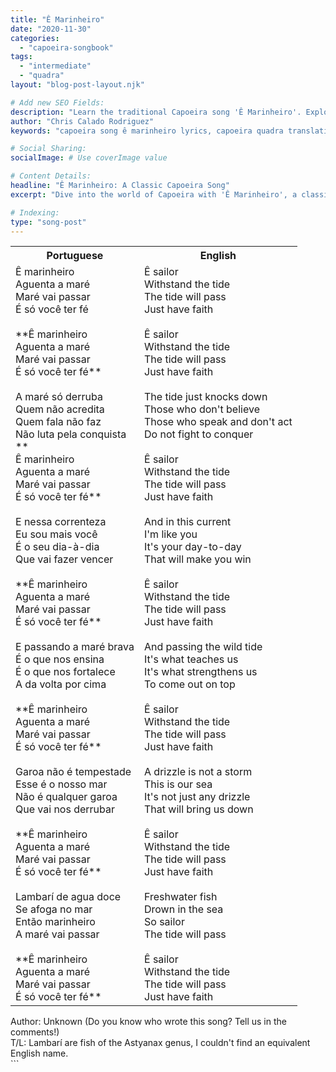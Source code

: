 ```yaml
---
title: "Ê Marinheiro"
date: "2020-11-30"
categories:
  - "capoeira-songbook"
tags:
  - "intermediate"
  - "quadra"
layout: "blog-post-layout.njk"

# Add new SEO Fields:
description: "Learn the traditional Capoeira song 'Ê Marinheiro'. Explore lyrics, history, and cultural significance in Capoeira Angola."
author: "Chris Calado Rodriguez"
keywords: "capoeira song ê marinheiro lyrics, capoeira quadra translation, traditional capoeira songs, capoeira music history, capoeira songs for beginners, meaning of ê marinheiro, capoeira song analysis, capoeira songbook online"

# Social Sharing:
socialImage: # Use coverImage value

# Content Details:
headline: "Ê Marinheiro: A Classic Capoeira Song"
excerpt: "Dive into the world of Capoeira with 'Ê Marinheiro', a classic song rich in history and tradition, perfect for learning and understanding Capoeira Angola's cultural depth."

# Indexing:
type: "song-post"
---
```



<table class="capoeira-table">
    <tr class="header-row">
        <th>Portuguese</th>
        <th>English</th>
    </tr>
    <tr>
        <td>Ê marinheiro<br>Aguenta a maré<br>Maré vai passar<br>É só você ter fé<br><br>**Ê marinheiro<br>Aguenta a maré<br>Maré vai passar<br>É só você ter fé**<br><br>A maré só derruba<br>Quem não acredita<br>Quem fala não faz<br>Não luta pela conquista<br>**<br>Ê marinheiro<br>Aguenta a maré<br>Maré vai passar<br>É só você ter fé**<br><br>E nessa correnteza<br>Eu sou mais você<br>É o seu dia-à-dia<br>Que vai fazer vencer<br><br>**Ê marinheiro<br>Aguenta a maré<br>Maré vai passar<br>É só você ter fé**<br><br>E passando a maré brava<br>É o que nos ensina<br>É o que nos fortalece<br>A da volta por cima<br><br>**Ê marinheiro<br>Aguenta a maré<br>Maré vai passar<br>É só você ter fé**<br><br>Garoa não é tempestade<br>Esse é o nosso mar<br>Não é qualquer garoa<br>Que vai nos derrubar<br><br>**Ê marinheiro<br>Aguenta a maré<br>Maré vai passar<br>É só você ter fé**<br><br>Lambarí de agua doce<br>Se afoga no mar<br>Então marinheiro<br>A maré vai passar<br><br>**Ê marinheiro<br>Aguenta a maré<br>Maré vai passar<br>É só você ter fé**</td>
        <td>Ê sailor<br>Withstand the tide<br>The tide will pass<br>Just have faith<br><br>Ê sailor<br>Withstand the tide<br>The tide will pass<br>Just have faith<br><br>The tide just knocks down<br>Those who don't believe<br>Those who speak and don't act<br>Do not fight to conquer<br><br>Ê sailor<br>Withstand the tide<br>The tide will pass<br>Just have faith<br><br>And in this current<br>I'm like you<br>It's your day-to-day<br>That will make you win<br><br>Ê sailor<br>Withstand the tide<br>The tide will pass<br>Just have faith<br><br>And passing the wild tide<br>It's what teaches us<br>It's what strengthens us<br>To come out on top<br><br>Ê sailor<br>Withstand the tide<br>The tide will pass<br>Just have faith<br><br>A drizzle is not a storm<br>This is our sea<br>It's not just any drizzle<br>That will bring us down<br><br>Ê sailor<br>Withstand the tide<br>The tide will pass<br>Just have faith<br><br>Freshwater fish<br>Drown in the sea<br>So sailor<br>The tide will pass<br><br>Ê sailor<br>Withstand the tide<br>The tide will pass<br>Just have faith</td>
    </tr>
</table>
<figcaption>
Author: Unknown (Do you know who wrote this song? Tell us in the comments!)<br>
T/L: Lambarí are fish of the Astyanax genus, I couldn't find an equivalent English name.
</figcaption>
```